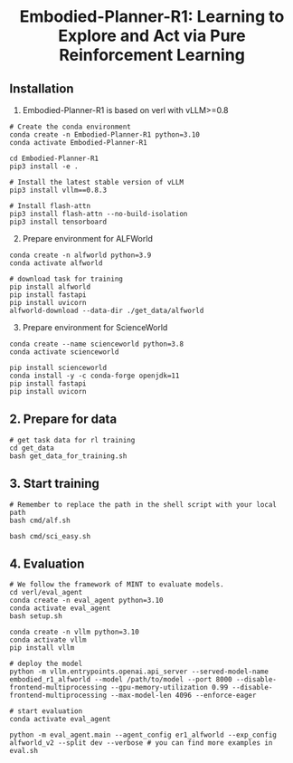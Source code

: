 <h1 style="text-align: center;">Embodied-Planner-R1: Learning to Explore and Act via Pure Reinforcement Learning</h1>

## Installation
1. Embodied-Planner-R1 is based on verl with vLLM>=0.8
```
# Create the conda environment
conda create -n Embodied-Planner-R1 python=3.10
conda activate Embodied-Planner-R1

cd Embodied-Planner-R1
pip3 install -e .

# Install the latest stable version of vLLM
pip3 install vllm==0.8.3

# Install flash-attn
pip3 install flash-attn --no-build-isolation
pip3 install tensorboard
```

2. Prepare environment for ALFWorld
```
conda create -n alfworld python=3.9
conda activate alfworld

# download task for training
pip install alfworld
pip install fastapi
pip install uvicorn
alfworld-download --data-dir ./get_data/alfworld
```

3. Prepare environment for ScienceWorld
```
conda create --name scienceworld python=3.8
conda activate scienceworld

pip install scienceworld
conda install -y -c conda-forge openjdk=11
pip install fastapi
pip install uvicorn
```

## 2. Prepare for data
```
# get task data for rl training
cd get_data
bash get_data_for_training.sh
```

## 3. Start training
```
# Remember to replace the path in the shell script with your local path
bash cmd/alf.sh

bash cmd/sci_easy.sh
```

## 4. Evaluation
```
# We follow the framework of MINT to evaluate models.
cd verl/eval_agent
conda create -n eval_agent python=3.10
conda activate eval_agent
bash setup.sh

conda create -n vllm python=3.10
conda activate vllm
pip install vllm

# deploy the model
python -m vllm.entrypoints.openai.api_server --served-model-name embodied_r1_alfworld --model /path/to/model --port 8000 --disable-frontend-multiprocessing --gpu-memory-utilization 0.99 --disable-frontend-multiprocessing --max-model-len 4096 --enforce-eager

# start evaluation
conda activate eval_agent

python -m eval_agent.main --agent_config er1_alfworld --exp_config alfworld_v2 --split dev --verbose # you can find more examples in eval.sh

```